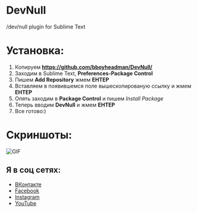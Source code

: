 # DevNull
/dev/null plugin for Sublime Text

# Установка:
  1. Копируем **https://github.com/bboyheadman/DevNull/**
  2. Заходим в Sublime Text, **Preferences-Package Control**
  3. Пишем **Add Repository** жмем **ЕНТЕР**
  4. Вставляем в появившемся поле вышескопированую ссылку и жмем **ЕНТЕР**
  5. Опять заходим в **Package Control** и пишем _Install Package_
  6. Теперь вводим **DevNull** и жмем **ЕНТЕР**
  7. Все готово:)

# Скриншоты:
![GIF](https://github.com/bboyheadman/images/blob/master/devnull/devnull.gif)
[]()

## Я в соц сетях: 
 - [ВКонтакте](http://vk.com/gebeto)
 - [Facebook](https://facebook.com/bboyheadman)
 - [Instagram](https://www.instagram.com/slavik.nychkalo)
 - [YouTube](https://www.youtube.com/channel/UCF9KTUwwy1n193oFyQylBiQ)
